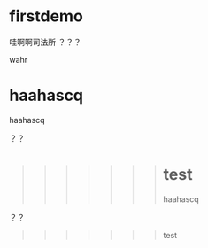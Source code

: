 # firstdemo
哇啊啊司法所
？？？

wahr



haahascq
=======
haahascq

？？
>>>>>>> test
>>>>>>> =======
>>>>>>> haahascq

？？
>>>>>>> test
